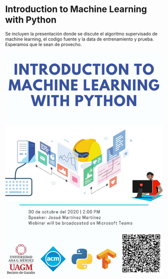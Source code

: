 # Introduction to Machine Learning with Python

Se incluyen la presentación donde se discute el algoritmo supervisado de machine learning, el codigo fuente y la data de entrenamiento y prueba. Esperamos que le sean de provecho.

![Flyer](Webinar%20Flyer%20Introduction%20to%20Machine%20Learning%20with%20Python.jpg)
